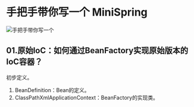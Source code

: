 # 手把手带你写一个 MiniSpring

![手把手带你写一个](https://rcbb-blog.oss-cn-guangzhou.aliyuncs.com/2023/04/20230403190429-0120f4.png?x-oss-process=style/yuantu_shuiyin)


## 01.原始IoC：如何通过BeanFactory实现原始版本的IoC容器？

初步定义。

1. BeanDefinition：Bean的定义。
2. ClassPathXmlApplicationContext：BeanFactory的实现类。
